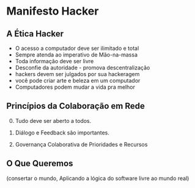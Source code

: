# Manifesto Hacker


## A Ética Hacker
- O acesso a computador deve ser ilimitado e total
- Sempre atenda ao imperativo de Mão-na-massa
- Toda informação deve ser livre
- Desconfie da autoridade - promova descentralização
- hackers devem ser julgados por sua hackeragem
- você pode criar arte e beleza em um computador
- Computadores podem mudar a vida pra melhor


## Princípios da Colaboração em Rede

0. Tudo deve ser aberto a todos.

2. Diálogo e Feedback são importantes.

3. Governança Colaborativa de Prioridades e Recursos


## O Que Queremos
(consertar o mundo, Aplicando a lógica do software livre ao mundo real)


